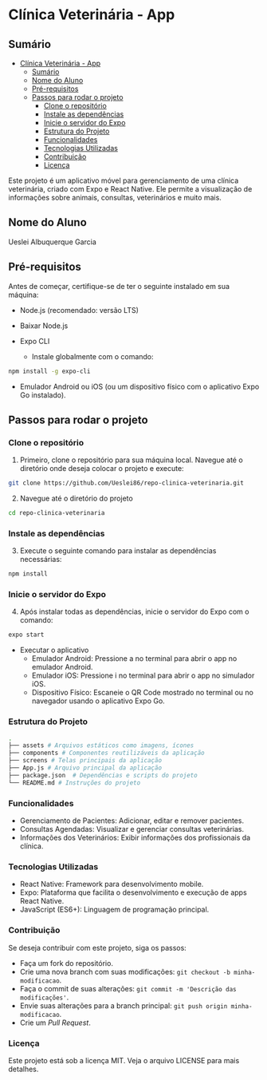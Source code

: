 # Clínica Veterinária - App

## Sumário

- [Clínica Veterinária - App](#clínica-veterinária---app)
  - [Sumário](#sumário)
  - [Nome do Aluno](#nome-do-aluno)
  - [Pré-requisitos](#pré-requisitos)
  - [Passos para rodar o projeto](#passos-para-rodar-o-projeto)
    - [Clone o repositório](#clone-o-repositório)
    - [Instale as dependências](#instale-as-dependências)
    - [Inicie o servidor do Expo](#inicie-o-servidor-do-expo)
    - [Estrutura do Projeto](#estrutura-do-projeto)
    - [Funcionalidades](#funcionalidades)
    - [Tecnologias Utilizadas](#tecnologias-utilizadas)
    - [Contribuição](#contribuição)
    - [Licença](#licença)

Este projeto é um aplicativo móvel para gerenciamento de uma clínica veterinária, criado com Expo e React Native. Ele permite a visualização de informações sobre animais, consultas, veterinários e muito mais.

## Nome do Aluno

Ueslei Albuquerque Garcia

## Pré-requisitos

Antes de começar, certifique-se de ter o seguinte instalado em sua máquina:

- Node.js (recomendado: versão LTS)
- Baixar Node.js
- Expo CLI

  * Instale globalmente com o comando:

```bash
npm install -g expo-cli
```

- Emulador Android ou iOS (ou um dispositivo físico com o aplicativo Expo Go instalado).

## Passos para rodar o projeto

### Clone o repositório

1. Primeiro, clone o repositório para sua máquina local. Navegue até o diretório onde deseja colocar o projeto e execute:

```bash
git clone https://github.com/Ueslei86/repo-clinica-veterinaria.git
```

2. Navegue até o diretório do projeto

```bash
cd repo-clinica-veterinaria
```

### Instale as dependências

3. Execute o seguinte comando para instalar as dependências necessárias:

```bash
npm install
```

### Inicie o servidor do Expo

4. Após instalar todas as dependências, inicie o servidor do Expo com o comando:

```bash
expo start
```

- Executar o aplicativo
  * Emulador Android: Pressione a no terminal para abrir o app no emulador Android.
  * Emulador iOS: Pressione i no terminal para abrir o app no simulador iOS.
  * Dispositivo Físico: Escaneie o QR Code mostrado no terminal ou no navegador usando o aplicativo Expo Go.

### Estrutura do Projeto

```bash
.
├── assets # Arquivos estáticos como imagens, ícones
├── components # Componentes reutilizáveis da aplicação
├── screens # Telas principais da aplicação
├── App.js # Arquivo principal da aplicação
├── package.json  # Dependências e scripts do projeto
└── README.md # Instruções do projeto
```

### Funcionalidades

- Gerenciamento de Pacientes: Adicionar, editar e remover pacientes.
- Consultas Agendadas: Visualizar e gerenciar consultas veterinárias.
- Informações dos Veterinários: Exibir informações dos profissionais da clínica.

### Tecnologias Utilizadas

- React Native: Framework para desenvolvimento mobile.
- Expo: Plataforma que facilita o desenvolvimento e execução de apps React Native.
- JavaScript (ES6+): Linguagem de programação principal.

### Contribuição

Se deseja contribuir com este projeto, siga os passos:

- Faça um fork do repositório.
- Crie uma nova branch com suas modificações: `git checkout -b minha-modificacao`.
- Faça o commit de suas alterações: `git commit -m 'Descrição das modificações'`.
- Envie suas alterações para a branch principal: `git push origin minha-modificacao`.
- Crie um _Pull Request_.

### Licença

Este projeto está sob a licença MIT. Veja o arquivo LICENSE para mais detalhes.